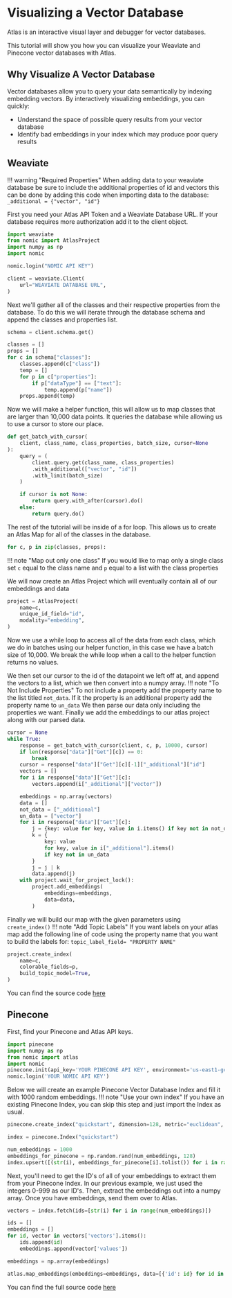 # Visualizing a Vector Database

Atlas is an interactive visual layer and debugger for vector databases.

This tutorial will show you how you can visualize your Weaviate and Pinecone vector databases with Atlas.

## Why Visualize A Vector Database

Vector databases allow you to query your data semantically by indexing embedding vectors. By interactively visualizing embeddings, you can quickly:

- Understand the space of possible query results from your vector database
- Identify bad embeddings in your index which may produce poor query results

## Weaviate

!!! warning "Required Properties"
    When adding data to your weaviate database be sure to include the additional properties of id and vectors this can be done by adding this code when importing data to the database: `_additional = {"vector", "id"}`

First you need your Atlas API Token and a Weaviate Database URL.
If your database requires more authorization add it to the client object.

```python
import weaviate
from nomic import AtlasProject
import numpy as np
import nomic

nomic.login("NOMIC API KEY")

client = weaviate.Client(
    url="WEAVIATE DATABASE URL",
)
```

Next we'll gather all of the classes and their respective properties from the database.
To do this we will iterate through the database schema and append the classes and properties list.

```python
schema = client.schema.get()

classes = []
props = []
for c in schema["classes"]:
    classes.append(c["class"])
    temp = []
    for p in c["properties"]:
        if p["dataType"] == ["text"]:
            temp.append(p["name"])
    props.append(temp)
```

Now we will make a helper function, this will allow us to map classes that are larger than 10,000 data points. 
It queries the database while allowing us to use a cursor to store our place.
```python
def get_batch_with_cursor(
    client, class_name, class_properties, batch_size, cursor=None
):
    query = (
        client.query.get(class_name, class_properties)
        .with_additional(["vector", "id"])
        .with_limit(batch_size)
    )

    if cursor is not None:
        return query.with_after(cursor).do()
    else:
        return query.do()
```
The rest of the tutorial will be inside of a for loop.
This allows us to create an Atlas Map for all of the classes in the database. 
```python
for c, p in zip(classes, props):
```
!!! note "Map out only one class"
    If you would like to map only a single class set `c` equal to the class name and `p` equal to a list with the class properties

We will now create an Atlas Project which will eventually contain all of our embeddings and data
```python
project = AtlasProject(
    name=c,
    unique_id_field="id",
    modality="embedding",
)
```
Now we use a while loop to access all of the data from each class, which we do in batches using our helper function, in this case we have a batch size of 10,000. We break the while loop when a call to the helper function returns no values. 

We then set our cursor to the id of the datapoint we left off at, and append the vectors to a list, which we then convert into a numpy array. 
!!! note "To Not Include Properties" 
    To not include a property add the property name to the list titled `not_data`. If it the property is an additional property add the property name to `un_data`
We then parse our data only including the properties we want. 
Finally we add the embeddings to our atlas project along with our parsed data. 
```python
cursor = None
while True:
    response = get_batch_with_cursor(client, c, p, 10000, cursor)
    if len(response["data"]["Get"][c]) == 0:
        break
    cursor = response["data"]["Get"][c][-1]["_additional"]["id"]
    vectors = []
    for i in response["data"]["Get"][c]:
        vectors.append(i["_additional"]["vector"])

    embeddings = np.array(vectors)
    data = []
    not_data = ["_additional"]
    un_data = ["vector"]
    for i in response["data"]["Get"][c]:
        j = {key: value for key, value in i.items() if key not in not_data}
        k = {
            key: value
            for key, value in i["_additional"].items()
            if key not in un_data
        }
        j = j | k
        data.append(j)
    with project.wait_for_project_lock():
        project.add_embeddings(
            embeddings=embeddings,
            data=data,
        )
```

Finally we will build our map with the given parameters using `create_index()`
!!! note "Add Topic Labels"
    If you want labels on your atlas map add the following line of code using the property name that you want to build the labels for: `topic_label_field= "PROPERTY NAME"`
```python
project.create_index(
    name=c,
    colorable_fields=p,
    build_topic_model=True,
)
```

You can find the source code [here](https://github.com/nomic-ai/maps/blob/main/maps/weaviate_script.py)

## Pinecone

First, find your Pinecone and Atlas API keys.
```python
import pinecone
import numpy as np
from nomic import atlas
import nomic
pinecone.init(api_key='YOUR PINECONE API KEY', environment='us-east1-gcp')
nomic.login('YOUR NOMIC API KEY')
```

Below we will create an example Pinecone Vector Database Index and fill it with 1000 random embeddings. 
!!! note "Use your own index"
    If you have an existing Pinecone Index, you can skip this step and just import the Index as usual.
```python
pinecone.create_index("quickstart", dimension=128, metric="euclidean", pod_type="p1")

index = pinecone.Index("quickstart")

num_embeddings = 1000
embeddings_for_pinecone = np.random.rand(num_embeddings, 128)
index.upsert([(str(i), embeddings_for_pinecone[i].tolist()) for i in range(num_embeddings)])
```

Next, you'll need to get the ID's of all of your embeddings to extract them from your Pinecone Index. In our previous example, we just used the integers 0-999 as our ID's. Then, extract the embeddings out into a numpy array. Once you have embeddings, send them over to Atlas. 

```python
vectors = index.fetch(ids=[str(i) for i in range(num_embeddings)])

ids = []
embeddings = []
for id, vector in vectors['vectors'].items():
    ids.append(id)
    embeddings.append(vector['values'])

embeddings = np.array(embeddings)

atlas.map_embeddings(embeddings=embeddings, data=[{'id': id} for id in ids], id_field='id')
```

You can find the full source code [here](https://github.com/nomic-ai/maps/blob/main/maps/pinecone_index.py)
